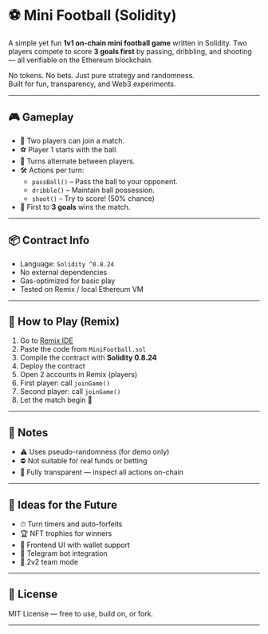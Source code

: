 # ⚽ Mini Football (Solidity)   
     
A simple yet fun **1v1 on-chain mini football game** written in Solidity. Two players compete to score **3 goals first** by passing, dribbling, and shooting — all verifiable on the Ethereum blockchain.  
    
No tokens. No bets. Just pure strategy and randomness.      
Built for fun, transparency, and Web3 experiments.     
   
---
     
## 🎮 Gameplay    
   
- 🧍 Two players can join a match.   
- ⚽ Player 1 starts with the ball.       
- 🔁 Turns alternate between players.     
- 🛠️ Actions per turn:   
  - `passBall()` – Pass the ball to your opponent.
  - `dribble()` – Maintain ball possession.     
  - `shoot()` – Try to score! (50% chance)  
- 🎯 First to **3 goals** wins the match. 
 
---

## 📦 Contract Info  

- Language: `Solidity ^0.8.24`
- No external dependencies
- Gas-optimized for basic play
- Tested on Remix / local Ethereum VM

---

## 🧪 How to Play (Remix)

1. Go to [Remix IDE](https://remix.ethereum.org/)
2. Paste the code from `MiniFootball.sol`
3. Compile the contract with **Solidity 0.8.24**
4. Deploy the contract
5. Open 2 accounts in Remix (players)
6. First player: call `joinGame()`
7. Second player: call `joinGame()`
8. Let the match begin 🎉

---

## 🔐 Notes

- ⚠️ Uses pseudo-randomness (for demo only)
- ⛔ Not suitable for real funds or betting
- 🧪 Fully transparent — inspect all actions on-chain

---

## 🚀 Ideas for the Future

- ⏱ Turn timers and auto-forfeits
- 🏆 NFT trophies for winners
- 🎨 Frontend UI with wallet support
- 🤖 Telegram bot integration
- 🤝 2v2 team mode

---

## 📄 License

MIT License — free to use, build on, or fork.

---

